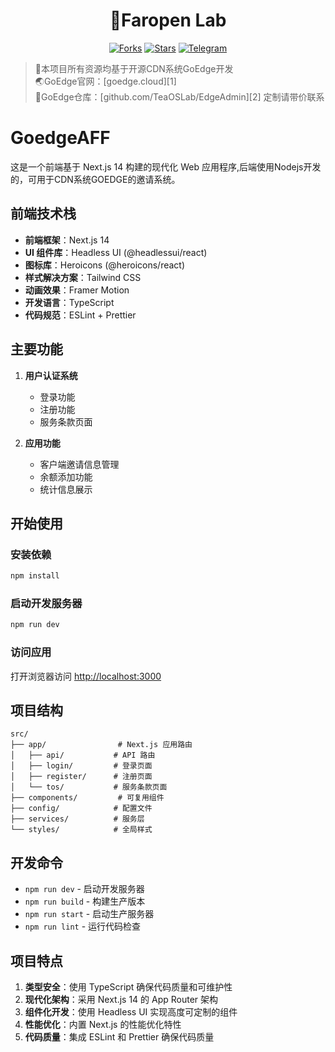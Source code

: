 <h1 align="center">🧪Faropen Lab</h1>
<div align="center">

[![Forks](https://img.shields.io/github/forks/faropenlab/GoedgeAFF?style=flat&label=%F0%9F%8F%85Forks&labelColor=800080&color=912CEE)](https://github.com/faropenlab/GoedgeAFF/forks)
[![Stars](https://img.shields.io/github/stars/faropenlab/GoedgeAFF?style=flat&label=%F0%9F%8C%9Fstars&labelColor=ff4f4f&color=ff8383)](https://github.com/faropenlab/GoedgeAFF)
[![Telegram](https://img.shields.io/badge/%E2%9C%88%EF%B8%8FTelegram-Faropen-0FB5EB?labelColor=235389&logoColor=white&style=flat)](https://t.me/+iRD6nOMlXac5YWM0)
</div>

> 📢本项目所有资源均基于开源CDN系统GoEdge开发  
> 🌏GoEdge官网：[goedge.cloud][1]  
> 🔀GoEdge仓库：[github.com/TeaOSLab/EdgeAdmin][2]
> 定制请带价联系

# GoedgeAFF

这是一个前端基于 Next.js 14 构建的现代化 Web 应用程序,后端使用Nodejs开发的，可用于CDN系统GOEDGE的邀请系统。

## 前端技术栈

- **前端框架**：Next.js 14
- **UI 组件库**：Headless UI (@headlessui/react)
- **图标库**：Heroicons (@heroicons/react)
- **样式解决方案**：Tailwind CSS
- **动画效果**：Framer Motion
- **开发语言**：TypeScript
- **代码规范**：ESLint + Prettier

## 主要功能

1. **用户认证系统**
   - 登录功能
   - 注册功能
   - 服务条款页面

2. **应用功能**
   - 客户端邀请信息管理
   - 余额添加功能
   - 统计信息展示

## 开始使用

### 安装依赖

```bash
npm install
```

### 启动开发服务器

```bash
npm run dev
```

### 访问应用

打开浏览器访问 [http://localhost:3000](http://localhost:3000)

## 项目结构

```
src/
├── app/                # Next.js 应用路由
│   ├── api/           # API 路由
│   ├── login/         # 登录页面
│   ├── register/      # 注册页面
│   └── tos/           # 服务条款页面
├── components/         # 可复用组件
├── config/            # 配置文件
├── services/          # 服务层
└── styles/            # 全局样式
```

## 开发命令

- `npm run dev` - 启动开发服务器
- `npm run build` - 构建生产版本
- `npm run start` - 启动生产服务器
- `npm run lint` - 运行代码检查

## 项目特点

1. **类型安全**：使用 TypeScript 确保代码质量和可维护性
2. **现代化架构**：采用 Next.js 14 的 App Router 架构
3. **组件化开发**：使用 Headless UI 实现高度可定制的组件
4. **性能优化**：内置 Next.js 的性能优化特性
5. **代码质量**：集成 ESLint 和 Prettier 确保代码质量
